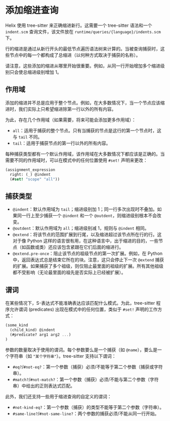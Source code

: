 # 添加缩进查询

Helix 使用 tree-sitter 来正确缩进新行。这需要一个 tree-sitter 语法和一个 `indent.scm` 查询文件，该文件放在
`runtime/queries/{language}/indents.scm` 下。

行的缩进是通过从新行开头的最低节点遍历语法树来计算的。当被查询捕获时，这些节点中的每一个都构成了总缩进（以何种方式取决于捕获的名称）。

请注意，这些添加的缩进从哪里开始很重要。例如，从同一行开始增加多个缩进级别只会使总缩进级别增加 1。

## 作用域

添加的缩进并不总是应用于整个节点。例如，在大多数情况下，当一个节点应该缩进时，我们实际上只希望缩进除第一行以外的所有内容。

为此，存在几个作用域（如果需要，将来可能会添加更多作用域）：

* `all`：适用于捕获的整个节点。只有当捕获的节点是这行的第一个节点时，这与 `tail` 不同。
* `tail`：适用于捕获节点的第一行以外的所有内容。

每种捕获类型都有一个默认作用域，该作用域在大多数情况下都应该是正确的。当需要不同的作用域时，可以在模式中的任何位置使用 `#set!` 声明来更改：

```scm
(assignment_expression
  right: (_) @indent
  (#set! "scope" "all"))
```

## 捕获类型

* `@indent`：默认作用域为 `tail`；缩进级别加 1；同一行多次出现时不叠加。如果同一行上至少捕获一个 `@indent`
  和一个 `@outdent`，则缩进级别根本不会改变。
* `@outdent`：默认作用域为 `all`；缩进级别减 1，规则与 `@indent` 相同。
* `@extend`：将该节点的范围扩展到行尾，以及缩进超过该节点所在行的行。这对于像 Python
  这样的语言很有用，在这种语言中，出于缩进的目的，一些节点（如函数或类）还应该包含紧跟在它们后面的缩进行。
* `@extend.pre-once`：阻止该节点的祖级节点的第一次扩展。例如，在 Python 中，返回表达式总是结束它所在的块。注意，这只会停止下一次
  `@extend` 捕获的扩展。如果捕获了多个祖级，则仅阻止最里面的祖级的扩展。所有其他祖级都不受影响（无论最里面的祖先是否实际上已经被扩展）。

## 谓词

在某些情况下，S-表达式不能准确表达应该匹配什么模式。为此，tree-sitter 程序允许谓词 (predicates) 出现在模式中的任何位置，类似于
`#set!` 声明的工作方式：

```scm
(some_kind
  (child_kind) @indent
  (#predicate? arg1 arg2 ...)
)
```

参数的数量取决于使用的谓词。每个参数要么是一个捕获（如 `@name`），要么是一个字符串（如 `"某个字符串"`）。tree-sitter 支持以下谓词：

* `#eq?`/`#not-eq?`：第一个参数（捕获）必须/不能等于第二个参数（捕获或字符串）。
* `#match?`/`#not-match?`：第一个参数（捕获）必须/不能与第二个参数（字符串）中给出的正则表达式匹配。

此外，我们还支持一些用于缩进查询的自定义的谓词：

* `#not-kind-eq?`：第一个参数（捕获）的类型不能等于第二个参数（字符串）。
* `#same-line?`/`#not-same-line?`：两个参数的捕获必须/不能从同一行开始。

